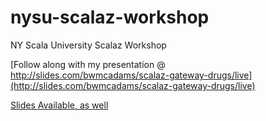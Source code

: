 # nysu-scalaz-workshop
NY Scala University Scalaz Workshop

[Follow along with my presentation @ http://slides.com/bwmcadams/scalaz-gateway-drugs/live](http://slides.com/bwmcadams/scalaz-gateway-drugs/live)

[Slides Available, as well](http://slides.com/bwmcadams/scalaz-gateway-drugs)
